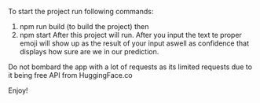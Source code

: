 To start the project run following commands:
  1. npm run build (to build the project) then
  2. npm start
After this project will run. After you input the text te proper emoji will show up
as the result of your input aswell as confidence that displays how sure are we in our prediction.

Do not bombard the app with a lot of requests as its limited requests due to it being free API from HuggingFace.co

Enjoy!

